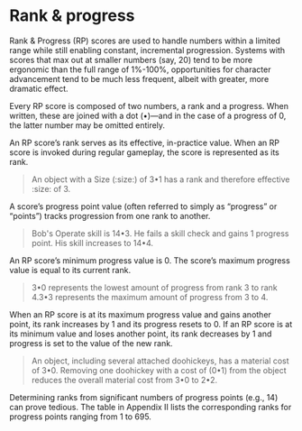# Rank & progress

Rank & Progress (RP) scores are used to handle numbers within a limited range while still enabling constant, incremental progression. Systems with scores that max out at smaller numbers (say, 20) tend to be more ergonomic than the full range of 1%-100%, opportunities for character advancement tend to be much less frequent, albeit with greater, more dramatic effect.

Every RP score is composed of two numbers, a rank and a progress. When written, these are joined with a dot (•)—and in the case of a progress of 0, the latter number may be omitted entirely.

An RP score’s rank serves as its effective, in-practice value. When an RP score is invoked during regular gameplay, the score is represented as its rank.

> An object with a Size (:size:) of 3•1 has a rank and therefore effective :size: of 3.

A score’s progress point value (often referred to simply as “progress” or “points”) tracks progression from one rank to another.

> Bob's Operate skill is 14•3. He fails a skill check and gains 1 progress point. His skill increases to 14•4.

An RP score’s minimum progress value is 0. The score’s maximum progress value is equal to its current rank.

> 3•0 represents the lowest amount of progress from rank 3 to rank 4.3•3 represents the maximum amount of progress from 3 to 4.

When an RP score is at its maximum progress value and gains another point, its rank increases by 1 and its progress resets to 0. If an RP score is at its minimum value and loses another point, its rank decreases by 1 and progress is set to the value of the new rank.

> An object, including several attached doohickeys, has a material cost of 3•0. Removing one doohickey with a cost of (0•1) from the object reduces the overall material cost from 3•0 to 2•2.

Determining ranks from significant numbers of progress points (e.g., 14) can prove tedious. The table in Appendix II lists the corresponding ranks for progress points ranging from 1 to 695.
